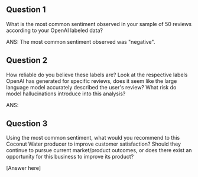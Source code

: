 ## Question 1

What is the most common sentiment observed in your sample of 50 reviews according to your OpenAI labeled data?

ANS: The most common sentiment observed was "negative".

## Question 2

How reliable do you believe these labels are? Look at the respective labels OpenAI has generated for specific reviews, does it seem like the large language model accurately described the user's review? What risk do model hallucinations introduce into this analysis?

ANS: 

## Question 3

Using the most common sentiment, what would you recommend to this Coconut Water producer to improve customer satisfaction? Should they continue to pursue current market/product outcomes, or does there exist an opportunity for this business to improve its product?

[Answer here]
